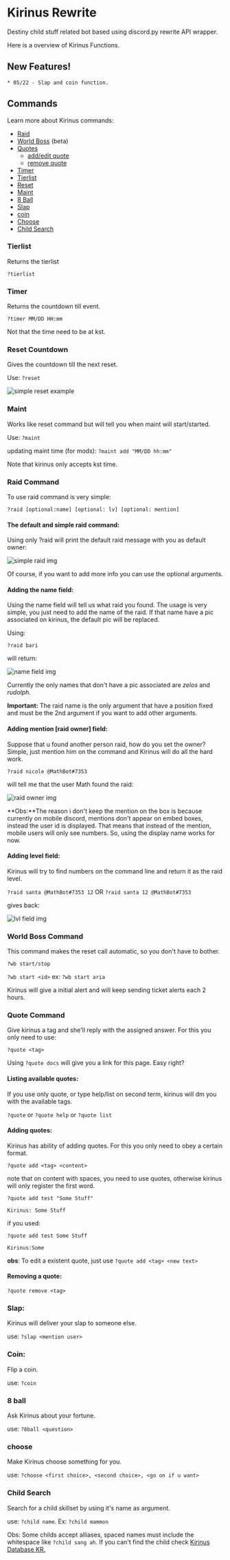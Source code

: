# Kirinus Rewrite

Destiny child stuff related bot based using discord.py rewrite API wrapper.

Here is a overview of Kirinus Functions.

## New Features!
    * 05/22 - Slap and coin function.

## Commands

Learn more about Kirinus commands:

* [Raid](#raid-command)
* [World Boss](#world-boss-command) (beta)
* [Quotes](#quote-command)
    - [add/edit quote](#adding-quotes:)
    - [remove quote](#removing-a-quote:)
* [Timer](#timer)
* [Tierlist](#tierlist)
* [Reset](#reset-countdown)
* [Maint](#maint)
* [8 Ball](#8-ball)
* [Slap](#slap:)
* [coin](#coin:)
* [Choose](#choose)
* [Child Search](#child-search)


### Tierlist
Returns the tierlist

`?tierlist`

### Timer 
Returns the countdown till event. 

`?timer MM/DD HH:mm`

Not that the time need to be at kst.

### Reset Countdown
Gives the countdown till the next reset.

Use:
`?reset`

![simple reset example](https://cdn.discordapp.com/attachments/242845451739463681/440325135749349377/unknown.png)

### Maint

Works like reset command but will tell you when maint will start/started.

Use: `?maint`

updating maint time (for mods):
`?maint add "MM/DD hh:mm"`

Note that kirinus only accepts kst time.

### Raid Command
To use raid command is very simple:

```?raid [optional:name] [optional: lv] [optional: mention]```

#### The default and simple raid command:

Using only ?raid will print the default raid message with you as default owner:

![simple raid img](https://rodizipa.gitbooks.io/kirinus-docs/content/assets/Default_raid.png)

Of course, if you want to add more info you can use the optional arguments.

#### Adding the name field:

Using the name field will tell us what raid you found. The usage is very simple, you just need to add the name of the raid. If that name have a pic associated on kirinus, the default pic will be replaced.

Using:

```?raid bari```

will return:

![name field img](https://rodizipa.gitbooks.io/kirinus-docs/content/assets/Screenshot_1.png)

Currently the only names that don't have a pic associated are *zelos* and *rudolph*.

**Important:** The raid name is the only argument that have a position fixed and must be the 2nd argument if you want to add other arguments.

#### Adding mention [raid owner] field:

Suppose that u found another person raid, how do you set the owner? Simple, just mention him on the command and Kirinus will do all the hard work.

`?raid nicole @MathBot#7353`

will tell me that the user Math found the raid:

![raid owner img](https://rodizipa.gitbooks.io/kirinus-docs/content/assets/Screenshot_2.png)

**Obs:**The reason i don't keep the mention on the box is because currently on mobile discord, mentions don't appear on embed boxes, instead the user id is displayed. That means that instead of the mention, mobile users will only see numbers. So, using the display name works for now.

#### Adding level field:

Kirinus will try to find numbers on the command line and return it as the raid level.

`?raid santa @MathBot#7353 12` OR `?raid santa 12 @MathBot#7353`

gives back:

![lvl field img](https://rodizipa.gitbooks.io/kirinus-docs/content/assets/Screenshot_3.png)


### World Boss Command

This command makes the reset call automatic, so you don't have to bother.

`?wb start/stop`

`?wb start <id>` ex: `?wb start aria`

Kirinus will give a initial alert and will keep sending ticket alerts each 2 hours.

### Quote Command

Give kirinus a tag and she'll reply with the assigned answer. For this you only need to use:

`?quote <tag>`

Using `?quote docs` will give you a link for this page. Easy right?

#### Listing available quotes:

If you use only quote, or type help/list on second term, kirinus will dm you with the available tags.

`?quote` or `?quote help` or `?quote list`

#### Adding quotes:

Kirinus has ability of adding quotes. For this you only need to obey a certain format.

`?quote add <tag> <content>`

note that on content with spaces, you need to use quotes, otherwise kirinus will only register the first word.

`?quote add test "Some Stuff"`

`Kirinus: Some Stuff`

if you used:

`?quote add test Some Stuff`

`Kirinus:Some`

**obs**: To edit a existent quote, just use `?quote add <tag> <new text>`

#### Removing a quote:

`?quote remove <tag>`

### Slap:
Kirinus will deliver your slap to someone else.

use: `?slap <mention user>`

### Coin:
Flip a coin.

use: `?coin`

### 8 ball
Ask Kirinus about your fortune.

use: `?8ball <question>`

### choose
Make Kirinus choose something for you.

use: `?choose <first choice>, <second choice>, <go on if u want>`

### Child Search
Search for a child skillset by using it's name as argument.

use: `?child name`. Ex: `?child mammon`

Obs: Some childs accept alliases, spaced names must include the whitespace like `?child sang ah`. 
If you can't find the child check [Kirinus Database KR.](https://docs.google.com/spreadsheets/d/1SaZ_QXHhqbRWHYSjY9_g5-TKom-ArxNrjhO_J8DJL7I/edit#gid=0)
